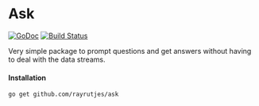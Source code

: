 Ask
===

[![GoDoc](https://godoc.org/github.com/rayrutjes/ask?status.svg)](https://godoc.org/github.com/rayrutjes/ask)  [![Build Status](https://travis-ci.org/rayrutjes/ask.svg)](https://travis-ci.org/rayrutjes/ask)

Very simple package to prompt questions and get answers without having to deal with the data streams.

#### Installation

	go get github.com/rayrutjes/ask
	

